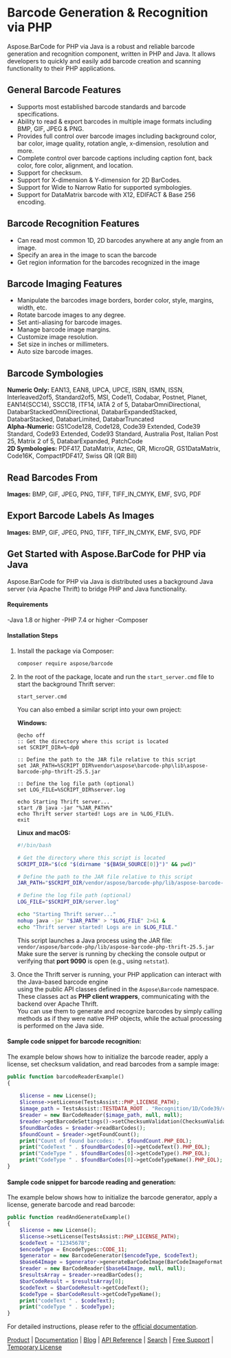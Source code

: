 # Barcode Generation & Recognition via PHP

Aspose.BarCode for PHP via Java is a robust and reliable barcode generation and recognition component, written in PHP and Java. It allows developers to quickly and easily add barcode creation and scanning functionality to their PHP applications.

## General Barcode Features

- Supports most established barcode standards and barcode specifications.
- Ability to read & export barcodes in multiple image formats including BMP, GIF, JPEG & PNG.
- Provides full control over barcode images including background color, bar color, image quality, rotation angle, x-dimension, resolution and more.
- Complete control over barcode captions including caption font, back color, fore color, alignment, and location.
- Support for checksum.
- Support for X-dimension & Y-dimension for 2D BarCodes.
- Support for Wide to Narrow Ratio for supported symbologies.
- Support for DataMatrix barcode with X12, EDIFACT & Base 256 encoding.

## Barcode Recognition Features

- Can read most common 1D, 2D barcodes anywhere at any angle from an image.
- Specify an area in the image to scan the barcode
- Get region information for the barcodes recognized in the image

## Barcode Imaging Features

- Manipulate the barcodes image borders, border color, style, margins, width, etc.
- Rotate barcode images to any degree.
- Set anti-aliasing for barcode images.
- Manage barcode image margins.
- Customize image resolution.
- Set size in inches or millimeters.
- Auto size barcode images.

## Barcode Symbologies

**Numeric Only:** EAN13, EAN8, UPCA, UPCE, ISBN, ISMN, ISSN, Interleaved2of5, Standard2of5, MSI, Code11, Codabar, Postnet, Planet, EAN14(SCC14), SSCC18, ITF14, IATA 2 of 5, DatabarOmniDirectional, DatabarStackedOmniDirectional, DatabarExpandedStacked, DatabarStacked, DatabarLimited, DatabarTruncated\
**Alpha-Numeric:** GS1Code128, Code128, Code39 Extended, Code39 Standard, Code93 Extended, Code93 Standard, Australia Post, Italian Post 25, Matrix 2 of 5, DatabarExpanded, PatchCode\
**2D Symbologies:** PDF417, DataMatrix, Aztec, QR, MicroQR, GS1DataMatrix, Code16K, CompactPDF417, Swiss QR (QR Bill)

## Read Barcodes From

**Images:** BMP, GIF, JPEG, PNG, TIFF, TIFF_IN_CMYK, EMF, SVG, PDF

## Export Barcode Labels As Images

**Images:** BMP, GIF, JPEG, PNG, TIFF, TIFF_IN_CMYK, EMF, SVG, PDF

## Get Started with Aspose.BarCode for PHP via Java

Aspose.BarCode for PHP via Java is distributed uses a background Java server (via Apache Thrift) to bridge PHP and Java functionality.
#### Requirements
-Java 1.8 or higher
-PHP 7.4 or higher
-Composer

#### Installation Steps
1. Install the package via Composer:
   ```bash
   composer require aspose/barcode
   ```

2. In the root of the package, locate and run the `start_server.cmd` file to start the background Thrift server:
   ```batch
   start_server.cmd
   ```

   You can also embed a similar script into your own project:

   **Windows:**
   ```batch
   @echo off
   :: Get the directory where this script is located
   set SCRIPT_DIR=%~dp0

   :: Define the path to the JAR file relative to this script
   set JAR_PATH=%SCRIPT_DIR%vendor\aspose\barcode-php\lib\aspose-barcode-php-thrift-25.5.jar

   :: Define the log file path (optional)
   set LOG_FILE=%SCRIPT_DIR%server.log

   echo Starting Thrift server...
   start /B java -jar "%JAR_PATH%"
   echo Thrift server started! Logs are in %LOG_FILE%.
   exit
   ```

   **Linux and macOS:**
   ```bash
   #!/bin/bash

   # Get the directory where this script is located
   SCRIPT_DIR="$(cd "$(dirname "${BASH_SOURCE[0]}")" && pwd)"

   # Define the path to the JAR file relative to this script
   JAR_PATH="$SCRIPT_DIR/vendor/aspose/barcode-php/lib/aspose-barcode-php-thrift-25.5.jar"

   # Define the log file path (optional)
   LOG_FILE="$SCRIPT_DIR/server.log"

   echo "Starting Thrift server..."
   nohup java -jar "$JAR_PATH" > "$LOG_FILE" 2>&1 &
   echo "Thrift server started! Logs are in $LOG_FILE."
   ```

   This script launches a Java process using the JAR file:  
   `vendor/aspose/barcode-php/lib/aspose-barcode-php-thrift-25.5.jar`  
   Make sure the server is running by checking the console output or verifying that **port 9090** is open (e.g., using `netstat`).

3. Once the Thrift server is running, your PHP application can interact with the Java-based barcode engine  
   using the public API classes defined in the `Aspose\Barcode` namespace.  
   These classes act as **PHP client wrappers**, communicating with the backend over Apache Thrift.  
   You can use them to generate and recognize barcodes by simply calling methods as if they were native PHP objects,
   while the actual processing is performed on the Java side.

#### Sample code snippet for barcode recognition:
The example below shows how to initialize the barcode reader, apply a license, set checksum validation, and read barcodes 
from a sample image:  

```php
public function barcodeReaderExample()
{
  
    $license = new License();
    $license->setLicense(TestsAssist::PHP_LICENSE_PATH);
    $image_path = TestsAssist::TESTDATA_ROOT . "Recognition/1D/Code39/code39.gif";
    $reader = new BarCodeReader($image_path, null, null);
    $reader->getBarcodeSettings()->setChecksumValidation(ChecksumValidation::ON);
    $foundBarCodes = $reader->readBarCodes();
    $foundCount = $reader->getFoundCount();
    print("Count of found barcodes: ". $foundCount.PHP_EOL);
    print("CodeText " . $foundBarCodes[0]->getCodeText().PHP_EOL);
    print("CodeType " . $foundBarCodes[0]->getCodeType().PHP_EOL);
    print("CodeType " . $foundBarCodes[0]->getCodeTypeName().PHP_EOL);
}
```

#### Sample code snippet for barcode reading and generation:
The example below shows how to initialize the barcode generator, apply a license, generate barcode and read barcode:

```php
public function readAndGenerateExample()
{
    $license = new License();
    $license->setLicense(TestsAssist::PHP_LICENSE_PATH);
    $codeText = "12345678";
    $encodeType = EncodeTypes::CODE_11;
    $generator = new BarcodeGenerator($encodeType, $codeText);
    $base64Image = $generator->generateBarCodeImage(BarCodeImageFormat::PNG);
    $reader = new BarCodeReader($base64Image, null, null);
    $resultsArray = $reader->readBarCodes();
    $barCodeResult = $resultsArray[0];
    $codeText = $barCodeResult->getCodeText();
    $codeType = $barCodeResult->getCodeTypeName();
    print("codeText " . $codeText);
    print("codeType " . $codeType);
}
```

For detailed instructions, please refer to the [official documentation](https://docs.aspose.com/barcode/phpjava/).

[Product](https://products.aspose.com/barcode) | [Documentation](https://products.aspose.com/barcode/php-java) | [Blog](https://blog.aspose.com/category/barcode/) | [API Reference](https://apireference.aspose.com/barcode/java) | [Search](https://search.aspose.com/) | [Free Support](https://forum.aspose.com/c/barcode) | [Temporary License](https://purchase.aspose.com/temporary-license)
